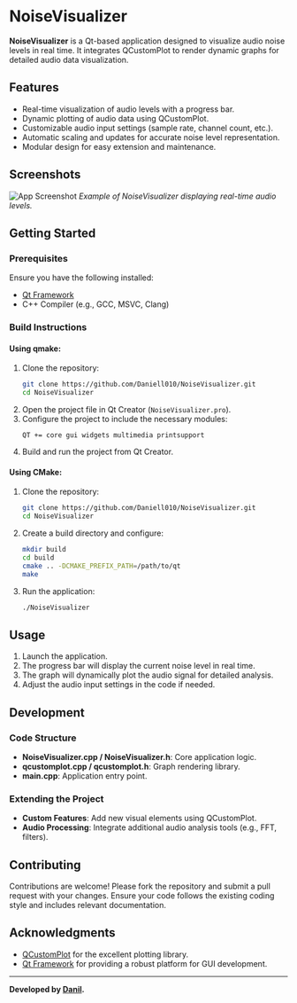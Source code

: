# NoiseVisualizer

**NoiseVisualizer** is a Qt-based application designed to visualize audio noise levels in real time. It integrates QCustomPlot to render dynamic graphs for detailed audio data visualization.

## Features

- Real-time visualization of audio levels with a progress bar.
- Dynamic plotting of audio data using QCustomPlot.
- Customizable audio input settings (sample rate, channel count, etc.).
- Automatic scaling and updates for accurate noise level representation.
- Modular design for easy extension and maintenance.

## Screenshots

![App Screenshot](screenshot.png)
*Example of NoiseVisualizer displaying real-time audio levels.*

## Getting Started

### Prerequisites

Ensure you have the following installed:
- [Qt Framework](https://www.qt.io/download)
- C++ Compiler (e.g., GCC, MSVC, Clang)

### Build Instructions

#### Using qmake:
1. Clone the repository:
   ```bash
   git clone https://github.com/Daniell010/NoiseVisualizer.git
   cd NoiseVisualizer
   ```
2. Open the project file in Qt Creator (`NoiseVisualizer.pro`).
3. Configure the project to include the necessary modules:
   ```plaintext
   QT += core gui widgets multimedia printsupport
   ```
4. Build and run the project from Qt Creator.

#### Using CMake:
1. Clone the repository:
   ```bash
   git clone https://github.com/Daniell010/NoiseVisualizer.git
   cd NoiseVisualizer
   ```
2. Create a build directory and configure:
   ```bash
   mkdir build
   cd build
   cmake .. -DCMAKE_PREFIX_PATH=/path/to/qt
   make
   ```
3. Run the application:
   ```bash
   ./NoiseVisualizer
   ```

## Usage

1. Launch the application.
2. The progress bar will display the current noise level in real time.
3. The graph will dynamically plot the audio signal for detailed analysis.
4. Adjust the audio input settings in the code if needed.

## Development

### Code Structure

- **NoiseVisualizer.cpp / NoiseVisualizer.h**: Core application logic.
- **qcustomplot.cpp / qcustomplot.h**: Graph rendering library.
- **main.cpp**: Application entry point.

### Extending the Project

- **Custom Features**: Add new visual elements using QCustomPlot.
- **Audio Processing**: Integrate additional audio analysis tools (e.g., FFT, filters).

## Contributing

Contributions are welcome! Please fork the repository and submit a pull request with your changes. Ensure your code follows the existing coding style and includes relevant documentation.

## Acknowledgments

- [QCustomPlot](https://www.qcustomplot.com/) for the excellent plotting library.
- [Qt Framework](https://www.qt.io/) for providing a robust platform for GUI development.

---
**Developed by [Danil](https://github.com/Daniell010).**
